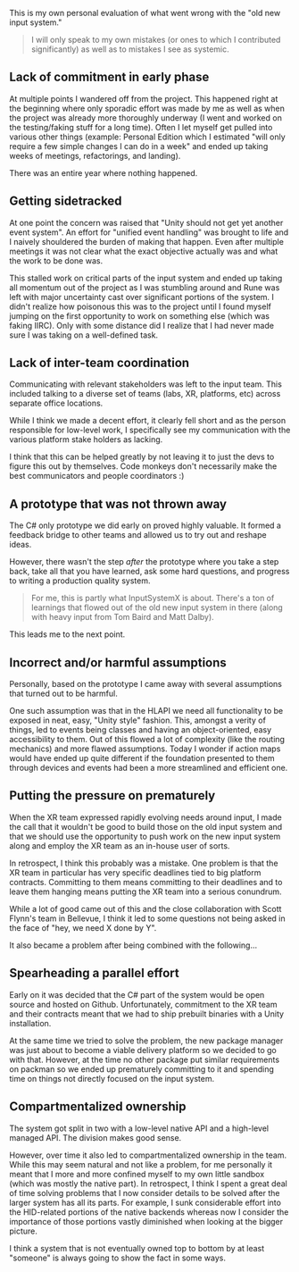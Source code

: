 This is my own personal evaluation of what went wrong with the "old new input system."

>I will only speak to my own mistakes (or ones to which I contributed significantly) as well as to mistakes I see as systemic.

## Lack of commitment in early phase

At multiple points I wandered off from the project. This happened right at the beginning where only sporadic effort was made by me as well as when the project was already more thoroughly underway (I went and worked on the testing/faking stuff for a long time). Often I let myself get pulled into various other things (example: Personal Edition which I estimated "will only require a few simple changes I can do in a week" and ended up taking weeks of meetings, refactorings, and landing).

There was an entire year where nothing happened.

## Getting sidetracked

At one point the concern was raised that "Unity should not get yet another event system". An effort for "unified event handling" was brought to life and I naively shouldered the burden of making that happen. Even after multiple meetings it was not clear what the exact objective actually was and what the work to be done was.

This stalled work on critical parts of the input system and ended up taking all momentum out of the project as I was stumbling around and Rune was left with major uncertainty cast over significant portions of the system. I didn't realize how poisonous this was to the project until I found myself jumping on the first opportunity to work on something else (which was faking IIRC). Only with some distance did I realize that I had never made sure I was taking on a well-defined task.

## Lack of inter-team coordination

Communicating with relevant stakeholders was left to the input team. This included talking to a diverse set of teams (labs, XR, platforms, etc) across separate office locations.

While I think we made a decent effort, it clearly fell short and as the person responsible for low-level work, I specifically see my communication with the various platform stake holders as lacking.

I think that this can be helped greatly by not leaving it to just the devs to figure this out by themselves. Code monkeys don't necessarily make the best communicators and people coordinators :)

## A prototype that was not thrown away

The C# only prototype we did early on proved highly valuable. It formed a feedback bridge to other teams and allowed us to try out and reshape ideas.

However, there wasn't the step *after* the prototype where you take a step back, take all that you have learned, ask some hard questions, and progress to writing a production quality system.

>For me, this is partly what InputSystemX is about. There's a ton of learnings that flowed out of the old new
>input system in there (along with heavy input from Tom Baird and Matt Dalby).

This leads me to the next point.

## Incorrect and/or harmful assumptions

Personally, based on the prototype I came away with several assumptions that turned out to be harmful.

One such assumption was that in the HLAPI we need all functionality to be exposed in neat, easy, "Unity style" fashion. This, amongst a verity of things, led to events being classes and having an object-oriented, easy accessibility to them. Out of this flowed a lot of complexity (like the routing mechanics) and more flawed assumptions. Today I wonder if action maps would have ended up quite different if the foundation presented to them through devices and events had been a more streamlined and efficient one.

## Putting the pressure on prematurely

When the XR team expressed rapidly evolving needs around input, I made the call that it wouldn't be good to build those on the old input system and that we should use the opportunity to push work on the new input system along and employ the XR team as an in-house user of sorts.

In retrospect, I think this probably was a mistake. One problem is that the XR team in particular has very specific deadlines tied to big platform contracts. Committing to them means committing to their deadlines and to leave them hanging means putting the XR team into a serious conundrum.

While a lot of good came out of this and the close collaboration with Scott Flynn's team in Bellevue, I think it led to some questions not being asked in the face of "hey, we need X done by Y".

It also became a problem after being combined with the following...

## Spearheading a parallel effort

Early on it was decided that the C# part of the system would be open source and hosted on Github. Unfortunately, commitment to the XR team and their contracts meant that we had to ship prebuilt binaries with a Unity installation.

At the same time we tried to solve the problem, the new package manager was just about to become a viable delivery platform so we decided to go with that. However, at the time no other package put similar requirements on packman so we ended up prematurely committing to it and spending time on things not directly focused on the input system.

## Compartmentalized ownership

The system got split in two with a low-level native API and a high-level managed API. The division makes good sense.

However, over time it also led to compartmentalized ownership in the team. While this may seem natural and not like a problem, for me personally it meant that I more and more confined myself to my own little sandbox (which was mostly the native part). In retrospect, I think I spent a great deal of time solving problems that I now consider details to be solved after the larger system has all its parts. For example, I sunk considerable effort into the HID-related portions of the native backends whereas now I consider the importance of those portions vastly diminished when looking at the bigger picture.

I think a system that is not eventually owned top to bottom by at least "someone" is always going to show the fact in some ways.

